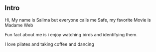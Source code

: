 ## Intro

Hi, My name is Salima but everyone calls me Safe, my favorite Movie is Madame Web

Fun fact about me is i enjoy watching birds and identifying them.

I love pilates and taking coffee and dancing 

